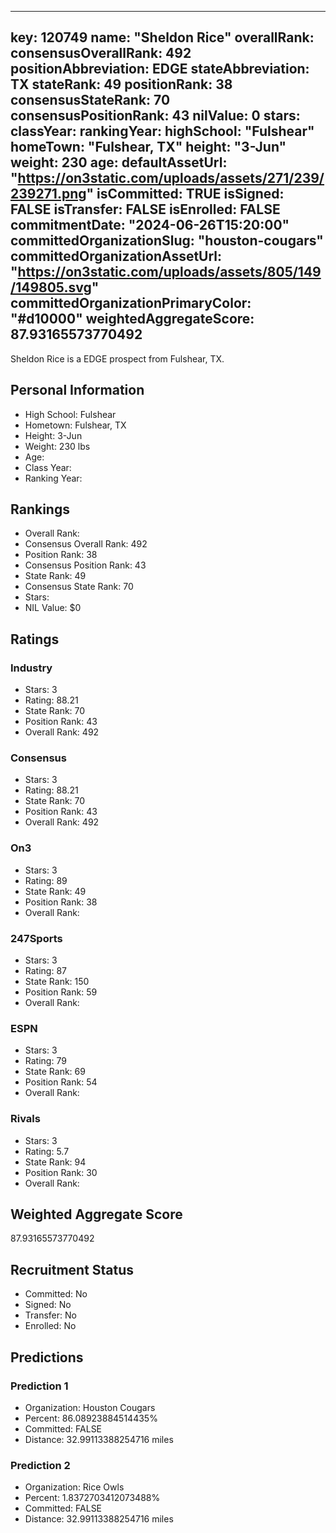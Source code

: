 ---
  key: 120749
  name: "Sheldon Rice"
  overallRank: 
  consensusOverallRank: 492
  positionAbbreviation: EDGE
  stateAbbreviation: TX
  stateRank: 49
  positionRank: 38
  consensusStateRank: 70
  consensusPositionRank: 43
  nilValue: 0
  stars: 
  classYear: 
  rankingYear: 
  highSchool: "Fulshear"
  homeTown: "Fulshear, TX"
  height: "3-Jun"
  weight: 230
  age: 
  defaultAssetUrl: "https://on3static.com/uploads/assets/271/239/239271.png"
  isCommitted: TRUE
  isSigned: FALSE
  isTransfer: FALSE
  isEnrolled: FALSE
  commitmentDate: "2024-06-26T15:20:00"
  committedOrganizationSlug: "houston-cougars"
  committedOrganizationAssetUrl: "https://on3static.com/uploads/assets/805/149/149805.svg"
  committedOrganizationPrimaryColor: "#d10000"
  weightedAggregateScore: 87.93165573770492
  ---
  
  Sheldon Rice is a EDGE prospect from Fulshear, TX.
  
  ## Personal Information
  - High School: Fulshear
  - Hometown: Fulshear, TX
  - Height: 3-Jun
  - Weight: 230 lbs
  - Age: 
  - Class Year: 
  - Ranking Year: 
  
  ## Rankings
  - Overall Rank: 
  - Consensus Overall Rank: 492
  - Position Rank: 38
  - Consensus Position Rank: 43
  - State Rank: 49
  - Consensus State Rank: 70
  - Stars: 
  - NIL Value: $0
  
  ## Ratings
  
  ### Industry
  - Stars: 3
  - Rating: 88.21
  - State Rank: 70
  - Position Rank: 43
  - Overall Rank: 492
  
  ### Consensus
  - Stars: 3
  - Rating: 88.21
  - State Rank: 70
  - Position Rank: 43
  - Overall Rank: 492
  
  ### On3
  - Stars: 3
  - Rating: 89
  - State Rank: 49
  - Position Rank: 38
  - Overall Rank: 
  
  ### 247Sports
  - Stars: 3
  - Rating: 87
  - State Rank: 150
  - Position Rank: 59
  - Overall Rank: 
  
  ### ESPN
  - Stars: 3
  - Rating: 79
  - State Rank: 69
  - Position Rank: 54
  - Overall Rank: 
  
  ### Rivals
  - Stars: 3
  - Rating: 5.7
  - State Rank: 94
  - Position Rank: 30
  - Overall Rank: 
  
  ## Weighted Aggregate Score
  87.93165573770492
  
  ## Recruitment Status
  - Committed: No
  - Signed: No
  - Transfer: No
  - Enrolled: No
  
  
  
  ## Predictions
  
  ### Prediction 1
  - Organization: Houston Cougars
  - Percent: 86.08923884514435%
  - Committed: FALSE
  - Distance: 32.99113388254716 miles
  
  ### Prediction 2
  - Organization: Rice Owls
  - Percent: 1.8372703412073488%
  - Committed: FALSE
  - Distance: 32.99113388254716 miles
  